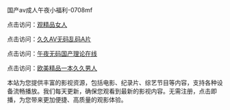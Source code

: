 国产av成人午夜小福利-0708mf

点击访问：<a href="https://heiliaoxqkkct.pages.dev">观精品女人</a>

点击访问：<a href="https://heiliaoxwd5i8.pages.dev">久久AV无码乱码A片</a>

点击访问：<a href="https://heiliaowt0d7p.pages.dev">午夜无码国产理论在线</a>

点击访问：<a href="https://heiliaoga6s9v.pages.dev">欧美精品一本久久男人</a>

本站为您提供丰富的影视资源，包括电影、纪录片、综艺节目等内容，支持各种设备流畅播放。我们每天更新，确保您观看到最新的影视内容。无需注册，点击即播，为您带来更加便捷、高质量的观影体验。

<span style="display:none;">[Canonical link](https://github.com/gt20250708/gt2 ）</span>
